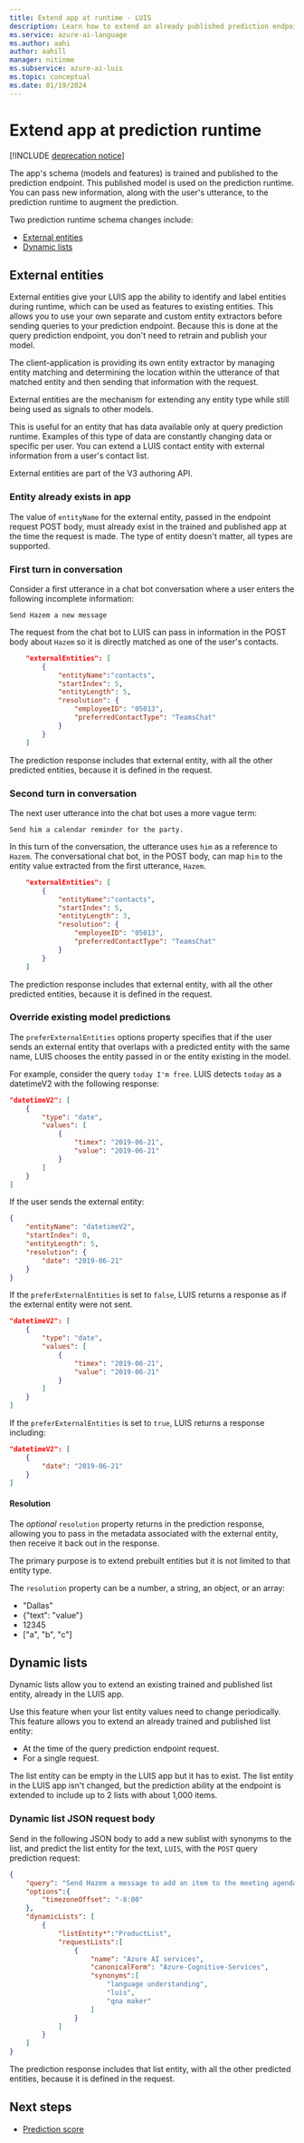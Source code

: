 ```yaml
---
title: Extend app at runtime - LUIS
description: Learn how to extend an already published prediction endpoint to pass new information.
ms.service: azure-ai-language
ms.author: aahi
author: aahill
manager: nitinme
ms.subservice: azure-ai-luis
ms.topic: conceptual
ms.date: 01/19/2024
---
```

# Extend app at prediction runtime

[!INCLUDE [deprecation notice](./includes/deprecation-notice.md)]


The app's schema (models and features) is trained and published to the prediction endpoint. This published model is used on the prediction runtime. You can pass new information, along with the user's utterance, to the prediction runtime to augment the prediction.

Two prediction runtime schema changes include:
* [External entities](#external-entities)
* [Dynamic lists](#dynamic-lists)

<a name="external-entities-passed-in-at-prediction-time"></a>

## External entities

External entities give your LUIS app the ability to identify and label entities during runtime, which can be used as features to existing entities. This allows you to use your own separate and custom entity extractors before sending queries to your prediction endpoint. Because this is done at the query prediction endpoint, you don't need to retrain and publish your model.

The client-application is providing its own entity extractor by managing entity matching and determining the location within the utterance of that matched entity and then sending that information with the request.

External entities are the mechanism for extending any entity type while still being used as signals to other models.

This is useful for an entity that has data available only at query prediction runtime. Examples of this type of data are constantly changing data or specific per user. You can extend a LUIS contact entity with external information from a user's contact list.

External entities are part of the V3 authoring API.

### Entity already exists in app

The value of `entityName` for the external entity, passed in the endpoint request POST body, must already exist in the trained and published app at the time the request is made. The type of entity doesn't matter, all types are supported.

### First turn in conversation

Consider a first utterance in a chat bot conversation where a user enters the following incomplete information:

`Send Hazem a new message`

The request from the chat bot to LUIS can pass in information in the POST body about `Hazem` so it is directly matched as one of the user's contacts.

```json
    "externalEntities": [
        {
            "entityName":"contacts",
            "startIndex": 5,
            "entityLength": 5,
            "resolution": {
                "employeeID": "05013",
                "preferredContactType": "TeamsChat"
            }
        }
    ]
```

The prediction response includes that external entity, with all the other predicted entities, because it is defined in the request.

### Second turn in conversation

The next user utterance into the chat bot uses a more vague term:

`Send him a calendar reminder for the party.`

In this turn of the conversation, the utterance uses `him` as a reference to `Hazem`. The conversational chat bot, in the POST body, can map `him` to the entity value extracted from the first utterance, `Hazem`.

```json
    "externalEntities": [
        {
            "entityName":"contacts",
            "startIndex": 5,
            "entityLength": 3,
            "resolution": {
                "employeeID": "05013",
                "preferredContactType": "TeamsChat"
            }
        }
    ]
```

The prediction response includes that external entity, with all the other predicted entities, because it is defined in the request.

### Override existing model predictions

The `preferExternalEntities` options property specifies that if the user sends an external entity that overlaps with a predicted entity with the same name, LUIS chooses the entity passed in or the entity existing in the model.

For example, consider the query `today I'm free`. LUIS detects `today` as a datetimeV2 with the following response:

```JSON
"datetimeV2": [
    {
        "type": "date",
        "values": [
            {
                "timex": "2019-06-21",
                "value": "2019-06-21"
            }
        ]
    }
]
```

If the user sends the external entity:

```JSON
{
    "entityName": "datetimeV2",
    "startIndex": 0,
    "entityLength": 5,
    "resolution": {
        "date": "2019-06-21"
    }
}
```

If the `preferExternalEntities` is set to `false`, LUIS returns a response as if the external entity were not sent.

```JSON
"datetimeV2": [
    {
        "type": "date",
        "values": [
            {
                "timex": "2019-06-21",
                "value": "2019-06-21"
            }
        ]
    }
]
```

If the `preferExternalEntities` is set to `true`, LUIS returns a response including:

```JSON
"datetimeV2": [
    {
        "date": "2019-06-21"
    }
]
```



#### Resolution

The _optional_ `resolution` property returns in the prediction response, allowing you to pass in the metadata associated with the external entity, then receive it back out in the response.

The primary purpose is to extend prebuilt entities but it is not limited to that entity type.

The `resolution` property can be a number, a string, an object, or an array:

* "Dallas"
* {"text": "value"}
* 12345
* ["a", "b", "c"]

<a name="dynamic-lists-passed-in-at-prediction-time"></a>

## Dynamic lists

Dynamic lists allow you to extend an existing trained and published list entity, already in the LUIS app.

Use this feature when your list entity values need to change periodically. This feature allows you to extend an already trained and published list entity:

* At the time of the query prediction endpoint request.
* For a single request.

The list entity can be empty in the LUIS app but it has to exist. The list entity in the LUIS app isn't changed, but the prediction ability at the endpoint is extended to include up to 2 lists with about 1,000 items.

### Dynamic list JSON request body

Send in the following JSON body to add a new sublist with synonyms to the list, and predict the list entity for the text, `LUIS`, with the `POST` query prediction request:

```JSON
{
    "query": "Send Hazem a message to add an item to the meeting agenda about LUIS.",
    "options":{
        "timezoneOffset": "-8:00"
    },
    "dynamicLists": [
        {
            "listEntity*":"ProductList",
            "requestLists":[
                {
                    "name": "Azure AI services",
                    "canonicalForm": "Azure-Cognitive-Services",
                    "synonyms":[
                        "language understanding",
                        "luis",
                        "qna maker"
                    ]
                }
            ]
        }
    ]
}
```

The prediction response includes that list entity, with all the other predicted entities, because it is defined in the request.

## Next steps

* [Prediction score](luis-concept-prediction-score.md)